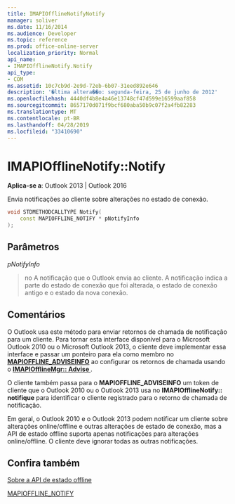 ```yaml
---
title: IMAPIOfflineNotifyNotify
manager: soliver
ms.date: 11/16/2014
ms.audience: Developer
ms.topic: reference
ms.prod: office-online-server
localization_priority: Normal
api_name:
- IMAPIOfflineNotify.Notify
api_type:
- COM
ms.assetid: 10c7cb9d-2e9d-72eb-6b07-31eed892e646
description: '�ltima altera��o: segunda-feira, 25 de junho de 2012'
ms.openlocfilehash: 4440df4b8e4a46e13748cf47d599e16599aaf858
ms.sourcegitcommit: 8657170d071f9bcf680aba50b9c07f2a4fb82283
ms.translationtype: MT
ms.contentlocale: pt-BR
ms.lasthandoff: 04/28/2019
ms.locfileid: "33410690"
---
```

# <a name="imapiofflinenotifynotify"></a>IMAPIOfflineNotify::Notify

  
  
**Aplica-se a**: Outlook 2013 | Outlook 2016 
  
Envia notificações ao cliente sobre alterações no estado de conexão.
  
```cpp
void STDMETHODCALLTYPE Notify(  
    const MAPIOFFLINE_NOTIFY * pNotifyInfo 
);
```

## <a name="parameters"></a>Parâmetros

 _pNotifyInfo_
  
> no A notificação que o Outlook envia ao cliente. A notificação indica a parte do estado de conexão que foi alterada, o estado de conexão antigo e o estado da nova conexão.
    
## <a name="remarks"></a>Comentários

O Outlook usa este método para enviar retornos de chamada de notificação para um cliente. Para tornar esta interface disponível para o Microsoft Outlook 2010 ou o Microsoft Outlook 2013, o cliente deve implementar essa interface e passar um ponteiro para ela como membro no **[MAPIOFFLINE_ADVISEINFO](mapioffline_adviseinfo.md)** ao configurar os retornos de chamada usando o **[IMAPIOfflineMgr:: Advise ](imapiofflinemgr-advise.md)**. 
  
O cliente também passa para o **MAPIOFFLINE_ADVISEINFO** um token de cliente que o Outlook 2010 ou o Outlook 2013 usa no **IMAPIOfflineNotify:: notifique** para identificar o cliente registrado para o retorno de chamada de notificação. 
  
Em geral, o Outlook 2010 e o Outlook 2013 podem notificar um cliente sobre alterações online/offline e outras alterações de estado de conexão, mas a API de estado offline suporta apenas notificações para alterações online/offline. O cliente deve ignorar todas as outras notificações.
  
## <a name="see-also"></a>Confira também



[Sobre a API de estado offline](about-the-offline-state-api.md)
  
[MAPIOFFLINE_NOTIFY](mapioffline_notify.md)

